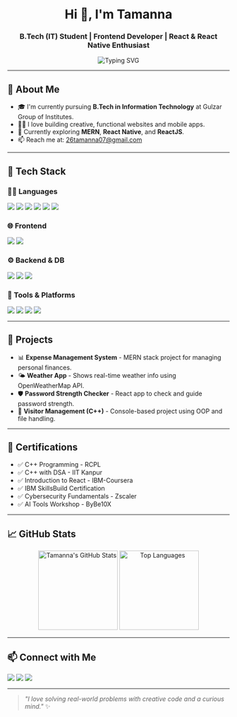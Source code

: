 <!-- Profile Header -->
<h1 align="center">Hi 👋, I'm Tamanna</h1>
<h3 align="center">B.Tech (IT) Student | Frontend Developer | React & React Native Enthusiast</h3>

<p align="center">
  <img src="https://readme-typing-svg.herokuapp.com?font=Roboto&duration=3000&pause=1000&color=F75C7E&center=true&vCenter=true&width=450&lines=Web+Developer;React+Native+Learner;Love+to+Build+and+Create" alt="Typing SVG" />
</p>

---

## 🧠 About Me

- 🎓 I'm currently pursuing **B.Tech in Information Technology** at Gulzar Group of Institutes.  
- 🧑‍💻 I love building creative, functional websites and mobile apps.
- 🌱 Currently exploring **MERN**, **React Native**, and **ReactJS**.
- 📫 Reach me at: [26tamanna07@gmail.com](mailto:26tamanna07@gmail.com)

---

## 🚀 Tech Stack

### 👩‍💻 Languages  
<p>
  <img src="https://img.shields.io/badge/C-%2300599C.svg?style=for-the-badge&logo=c&logoColor=white"/>
  <img src="https://img.shields.io/badge/C%2B%2B-%2300599C.svg?style=for-the-badge&logo=c%2B%2B&logoColor=white"/>
  <img src="https://img.shields.io/badge/Java-%23ED8B00.svg?style=for-the-badge&logo=java&logoColor=white"/>
  <img src="https://img.shields.io/badge/HTML5-E34F26?style=for-the-badge&logo=html5&logoColor=white"/>
  <img src="https://img.shields.io/badge/CSS3-1572B6?style=for-the-badge&logo=css3&logoColor=white"/>
  <img src="https://img.shields.io/badge/JavaScript-F7DF1E?style=for-the-badge&logo=javascript&logoColor=black"/>
</p>

### 🌐 Frontend  
<p>
  <img src="https://img.shields.io/badge/React-61DAFB?style=for-the-badge&logo=react&logoColor=black"/>
  <img src="https://img.shields.io/badge/React%20Native-20232A?style=for-the-badge&logo=react&logoColor=61DAFB"/>
</p>

### ⚙️ Backend & DB  
<p>
  <img src="https://img.shields.io/badge/Node.js-339933?style=for-the-badge&logo=nodedotjs&logoColor=white"/>
  <img src="https://img.shields.io/badge/Express.js-404D59?style=for-the-badge"/>
  <img src="https://img.shields.io/badge/MongoDB-4EA94B?style=for-the-badge&logo=mongodb&logoColor=white"/>
</p>

### 🧰 Tools & Platforms  
<p>
  <img src="https://img.shields.io/badge/Git-F05032?style=for-the-badge&logo=git&logoColor=white"/>
  <img src="https://img.shields.io/badge/GitHub-181717?style=for-the-badge&logo=github&logoColor=white"/>
  <img src="https://img.shields.io/badge/VSCode-007ACC?style=for-the-badge&logo=visual-studio-code&logoColor=white"/>
  <img src="https://img.shields.io/badge/Canva-00C4CC?style=for-the-badge&logo=canva&logoColor=white"/>
</p>

---

## 💼 Projects

- 📊 **Expense Management System** - MERN stack project for managing personal finances.
- 🌤️ **Weather App** - Shows real-time weather info using OpenWeatherMap API.
- 🛡️ **Password Strength Checker** - React app to check and guide password strength.
- 🏢 **Visitor Management (C++)** - Console-based project using OOP and file handling.

---

## 📜 Certifications

- ✅ C++ Programming - RCPL  
- ✅ C++ with DSA - IIT Kanpur  
- ✅ Introduction to React - IBM-Coursera  
- ✅ IBM SkillsBuild Certification  
- ✅ Cybersecurity Fundamentals - Zscaler  
- ✅ AI Tools Workshop - ByBe10X  

---

## 📈 GitHub Stats

<p align="center">
  <img src="https://github-readme-stats.vercel.app/api?username=Tamanna2607&show_icons=true&theme=tokyonight" alt="Tamanna's GitHub Stats" height="180"/>
  <img src="https://github-readme-stats.vercel.app/api/top-langs/?username=Tamanna2607&layout=compact&theme=tokyonight" alt="Top Languages" height="180"/>
</p>

---

## 📫 Connect with Me

<p>
  <a href="mailto:26tamanna07@gmail.com"><img src="https://img.shields.io/badge/Email-D14836?style=for-the-badge&logo=gmail&logoColor=white"/></a>
  <a href="https://www.linkedin.com/in/tamanna-21294532b/"><img src="https://img.shields.io/badge/LinkedIn-blue?style=for-the-badge&logo=linkedin&logoColor=white"/></a>
  <a href="https://github.com/Tamanna2607"><img src="https://img.shields.io/badge/GitHub-black?style=for-the-badge&logo=github&logoColor=white"/></a>
</p>

---

> _"I love solving real-world problems with creative code and a curious mind."_ ✨

